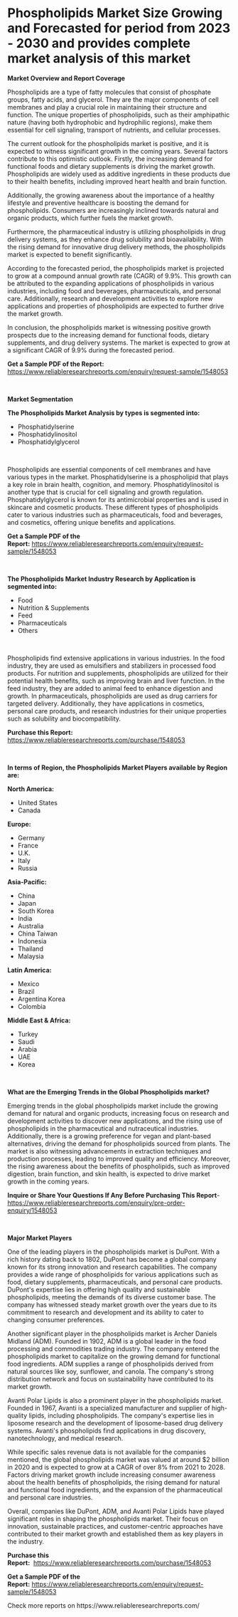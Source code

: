 <p><h1>Phospholipids Market Size Growing and Forecasted for period from 2023 - 2030 and provides complete market analysis of this market</h1></p><p><strong>Market Overview and Report Coverage</strong></p>
<p><p>Phospholipids are a type of fatty molecules that consist of phosphate groups, fatty acids, and glycerol. They are the major components of cell membranes and play a crucial role in maintaining their structure and function. The unique properties of phospholipids, such as their amphipathic nature (having both hydrophobic and hydrophilic regions), make them essential for cell signaling, transport of nutrients, and cellular processes.</p><p>The current outlook for the phospholipids market is positive, and it is expected to witness significant growth in the coming years. Several factors contribute to this optimistic outlook. Firstly, the increasing demand for functional foods and dietary supplements is driving the market growth. Phospholipids are widely used as additive ingredients in these products due to their health benefits, including improved heart health and brain function.</p><p>Additionally, the growing awareness about the importance of a healthy lifestyle and preventive healthcare is boosting the demand for phospholipids. Consumers are increasingly inclined towards natural and organic products, which further fuels the market growth.</p><p>Furthermore, the pharmaceutical industry is utilizing phospholipids in drug delivery systems, as they enhance drug solubility and bioavailability. With the rising demand for innovative drug delivery methods, the phospholipids market is expected to benefit significantly.</p><p>According to the forecasted period, the phospholipids market is projected to grow at a compound annual growth rate (CAGR) of 9.9%. This growth can be attributed to the expanding applications of phospholipids in various industries, including food and beverages, pharmaceuticals, and personal care. Additionally, research and development activities to explore new applications and properties of phospholipids are expected to further drive the market growth.</p><p>In conclusion, the phospholipids market is witnessing positive growth prospects due to the increasing demand for functional foods, dietary supplements, and drug delivery systems. The market is expected to grow at a significant CAGR of 9.9% during the forecasted period.</p></p>
<p><strong>Get a Sample PDF of the Report:</strong> <a href="https://www.reliableresearchreports.com/enquiry/request-sample/1548053">https://www.reliableresearchreports.com/enquiry/request-sample/1548053</a></p>
<p>&nbsp;</p>
<p><strong>Market Segmentation</strong></p>
<p><strong>The Phospholipids Market Analysis by types is segmented into:</strong></p>
<p><ul><li>Phosphatidylserine</li><li>Phosphatidylinositol</li><li>Phosphatidylglycerol</li></ul></p>
<p>&nbsp;</p>
<p><p>Phospholipids are essential components of cell membranes and have various types in the market. Phosphatidylserine is a phospholipid that plays a key role in brain health, cognition, and memory. Phosphatidylinositol is another type that is crucial for cell signaling and growth regulation. Phosphatidylglycerol is known for its antimicrobial properties and is used in skincare and cosmetic products. These different types of phospholipids cater to various industries such as pharmaceuticals, food and beverages, and cosmetics, offering unique benefits and applications.</p></p>
<p><strong>Get a Sample PDF of the Report:</strong>&nbsp;<a href="https://www.reliableresearchreports.com/enquiry/request-sample/1548053">https://www.reliableresearchreports.com/enquiry/request-sample/1548053</a></p>
<p>&nbsp;</p>
<p><strong>The Phospholipids Market Industry Research by Application is segmented into:</strong></p>
<p><ul><li>Food</li><li>Nutrition & Supplements</li><li>Feed</li><li>Pharmaceuticals</li><li>Others</li></ul></p>
<p>&nbsp;</p>
<p><p>Phospholipids find extensive applications in various industries. In the food industry, they are used as emulsifiers and stabilizers in processed food products. For nutrition and supplements, phospholipids are utilized for their potential health benefits, such as improving brain and liver function. In the feed industry, they are added to animal feed to enhance digestion and growth. In pharmaceuticals, phospholipids are used as drug carriers for targeted delivery. Additionally, they have applications in cosmetics, personal care products, and research industries for their unique properties such as solubility and biocompatibility.</p></p>
<p><strong>Purchase this Report:</strong>&nbsp; <a href="https://www.reliableresearchreports.com/purchase/1548053">https://www.reliableresearchreports.com/purchase/1548053</a></p>
<p>&nbsp;</p>
<p><strong>In terms of Region, the Phospholipids Market Players available by Region are:</strong></p>
<p>
    <p> <strong> North America: </strong>
        <ul>
            <li>United States</li>
            <li>Canada</li>
        </ul>
        </p> 
    <p> <strong> Europe: </strong>
        <ul>
            <li>Germany</li>
            <li>France</li>
            <li>U.K.</li>
            <li>Italy</li>
            <li>Russia</li>
        </ul>
        </p> 
    <p> <strong> Asia-Pacific: </strong>
        <ul>
            <li>China</li>
            <li>Japan</li>
            <li>South Korea</li>
            <li>India</li>
            <li>Australia</li>
            <li>China Taiwan</li>
            <li>Indonesia</li>
            <li>Thailand</li>
            <li>Malaysia</li>
        </ul>
        </p> 
    <p> <strong> Latin America: </strong>
        <ul>
            <li>Mexico</li>
            <li>Brazil</li>
            <li>Argentina Korea</li>
            <li>Colombia</li>
        </ul>
        </p> 
    <p> <strong> Middle East & Africa: </strong>
        <ul>
            <li>Turkey</li>
            <li>Saudi</li>
            <li>Arabia</li>
            <li>UAE</li>
            <li>Korea</li>
        </ul>
    </p>
    </p>
<p>&nbsp;</p>
<p><strong>What are the Emerging Trends in the Global Phospholipids market?</strong></p>
<p><p>Emerging trends in the global phospholipids market include the growing demand for natural and organic products, increasing focus on research and development activities to discover new applications, and the rising use of phospholipids in the pharmaceutical and nutraceutical industries. Additionally, there is a growing preference for vegan and plant-based alternatives, driving the demand for phospholipids sourced from plants. The market is also witnessing advancements in extraction techniques and production processes, leading to improved quality and efficiency. Moreover, the rising awareness about the benefits of phospholipids, such as improved digestion, brain function, and skin health, is expected to drive market growth in the coming years.</p></p>
<p><strong>Inquire or Share Your Questions If Any Before Purchasing This Report</strong>- <a href="https://www.reliableresearchreports.com/enquiry/pre-order-enquiry/1548053">https://www.reliableresearchreports.com/enquiry/pre-order-enquiry/1548053</a></p>
<p>&nbsp;</p>
<p><strong>Major Market Players</strong></p>
<p><p>One of the leading players in the phospholipids market is DuPont. With a rich history dating back to 1802, DuPont has become a global company known for its strong innovation and research capabilities. The company provides a wide range of phospholipids for various applications such as food, dietary supplements, pharmaceuticals, and personal care products. DuPont's expertise lies in offering high quality and sustainable phospholipids, meeting the demands of its diverse customer base. The company has witnessed steady market growth over the years due to its commitment to research and development and its ability to cater to changing consumer preferences.</p><p>Another significant player in the phospholipids market is Archer Daniels Midland (ADM). Founded in 1902, ADM is a global leader in the food processing and commodities trading industry. The company entered the phospholipids market to capitalize on the growing demand for functional food ingredients. ADM supplies a range of phospholipids derived from natural sources like soy, sunflower, and canola. The company's strong distribution network and focus on sustainability have contributed to its market growth.</p><p>Avanti Polar Lipids is also a prominent player in the phospholipids market. Founded in 1967, Avanti is a specialized manufacturer and supplier of high-quality lipids, including phospholipids. The company's expertise lies in liposome research and the development of liposome-based drug delivery systems. Avanti's phospholipids find applications in drug discovery, nanotechnology, and medical research.</p><p>While specific sales revenue data is not available for the companies mentioned, the global phospholipids market was valued at around $2 billion in 2020 and is expected to grow at a CAGR of over 8% from 2021 to 2028. Factors driving market growth include increasing consumer awareness about the health benefits of phospholipids, the rising demand for natural and functional food ingredients, and the expansion of the pharmaceutical and personal care industries.</p><p>Overall, companies like DuPont, ADM, and Avanti Polar Lipids have played significant roles in shaping the phospholipids market. Their focus on innovation, sustainable practices, and customer-centric approaches have contributed to their market growth and established them as key players in the industry.</p></p>
<p><strong>Purchase this Report:</strong>&nbsp;&nbsp;<a href="https://www.reliableresearchreports.com/purchase/1548053">https://www.reliableresearchreports.com/purchase/1548053</a></p>
<p></p>
<p><strong>Get a Sample PDF of the Report:</strong>&nbsp;<a href="https://www.reliableresearchreports.com/enquiry/request-sample/1548053">https://www.reliableresearchreports.com/enquiry/request-sample/1548053</a></p>
<p>Check more reports on https://www.reliableresearchreports.com/</p>